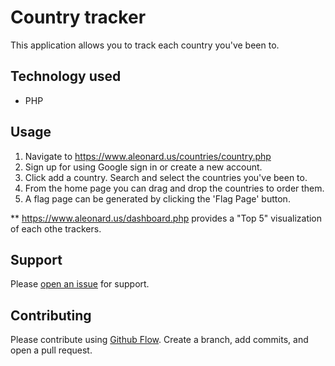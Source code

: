 # Country tracker

This application allows you to track each country you've been to.

## Technology used
* PHP

## Usage
1. Navigate to https://www.aleonard.us/countries/country.php
2. Sign up for using Google sign in or create a new account.
3. Click add a country. Search and select the countries you've been to.
4. From the home page you can drag and drop the countries to order them.
5. A flag page can be generated by clicking the 'Flag Page' button.

** https://www.aleonard.us/dashboard.php provides a "Top 5" visualization of each othe trackers.

## Support

Please [open an issue](https://github.com/ALeonard9/sandbox-src/issues/new) for support.

## Contributing

Please contribute using [Github Flow](https://guides.github.com/introduction/flow/). Create a branch, add commits, and open a pull request.
